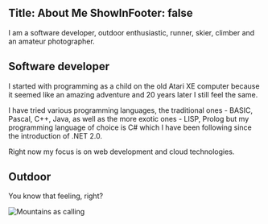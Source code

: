 Title: About Me
ShowInFooter: false
---
I am a software developer, outdoor enthusiastic, runner, skier, climber and an amateur photographer.

## Software developer
I started with programming as a child on the old Atari XE computer because it seemed like an amazing adventure and 20 years later I still feel the same.

I have tried various programming languages, the traditional ones - BASIC, Pascal, C++, Java, as well as the more exotic ones - LISP, Prolog but my programming language of choice is C# which I have been following since the introduction of .NET 2.0.

Right now my focus is on web development and cloud technologies.

## Outdoor

You know that feeling, right?

![Mountains as calling](/content/about/mountains.jpg)
